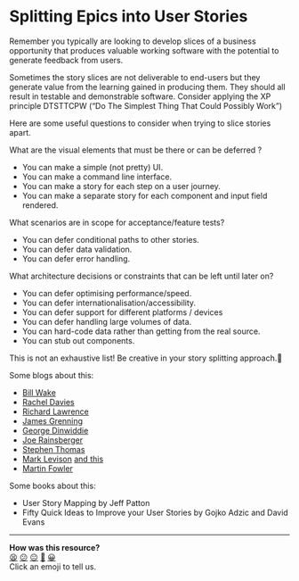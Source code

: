 # Splitting Epics into User Stories

Remember you typically are looking to develop slices of a business opportunity that produces valuable working software with the potential to generate feedback from users.

 Sometimes the story slices are not deliverable to end-users but they generate value from the learning gained in producing them. They should all result in testable and demonstrable software. Consider applying the XP principle DTSTTCPW (“Do The Simplest Thing That Could Possibly Work”)

Here are some useful questions to consider when trying to slice stories apart.

What are the visual elements that must be there or can be deferred ?
  * You can make a simple (not pretty) UI.
  * You can make a command line interface.
  * You can make a story for each step on a user journey.
  * You can make a separate story for each component and input field rendered.

What scenarios are in scope for acceptance/feature tests?
  * You can defer conditional paths to other stories.
  * You can defer data validation.
  * You can defer error handling.

What architecture decisions or constraints that can be left until later on?
  * You can defer optimising performance/speed.
  * You can defer internationalisation/accessibility.
  * You can defer support for different platforms / devices
  * You can defer handling large volumes of data.
  * You can hard-code data rather than getting from the real source.
  * You can stub out components.

This is not an exhaustive list! Be creative in your story splitting approach.

Some blogs about this:

   * [Bill Wake](http://xp123.com/articles/twenty-ways-to-split-stories)
  * [Rachel Davies](http://agilecoach.typepad.com/agile-coaching/2010/09/ideas-for-slicing-user-stories.html)
  * [Richard Lawrence](http://www.richardlawrence.info/2009/10/28/patterns-for-splitting-user-stories)
  * [James Grenning](http://blog.wingman-sw.com/archives/48)
  * [George Dinwiddie](http://idiacomputing.com/pub/UserStories.pdf)
  * [Joe Rainsberger](http://www.jbrains.ca/permalink/how-youll-probably-learn-to-split-features)
  * [Stephen Thomas](http://agile-management.com/wordpress/splitting-user-stories)
  * [Mark Levison](http://agilepainrelief.com/notesfromatooluser/2010/09/story-slicing-how-small-is-enough.html) [and this](https://agilepainrelief.com/blog/more-notes-on-story-splitting.html)
  * [Martin Fowler](http://martinfowler.com/bliki/ConversationalStories.html)

Some books about this:

  * User Story Mapping by Jeff Patton
  * Fifty Quick Ideas to Improve your User Stories by Gojko Adzic and David Evans

<!-- BEGIN GENERATED SECTION DO NOT EDIT -->

---

**How was this resource?**  
[😫](https://airtable.com/shrUJ3t7KLMqVRFKR?prefill_Repository=course&prefill_File=pills/splitting_stories.md&prefill_Sentiment=😫) [😕](https://airtable.com/shrUJ3t7KLMqVRFKR?prefill_Repository=course&prefill_File=pills/splitting_stories.md&prefill_Sentiment=😕) [😐](https://airtable.com/shrUJ3t7KLMqVRFKR?prefill_Repository=course&prefill_File=pills/splitting_stories.md&prefill_Sentiment=😐) [🙂](https://airtable.com/shrUJ3t7KLMqVRFKR?prefill_Repository=course&prefill_File=pills/splitting_stories.md&prefill_Sentiment=🙂) [😀](https://airtable.com/shrUJ3t7KLMqVRFKR?prefill_Repository=course&prefill_File=pills/splitting_stories.md&prefill_Sentiment=😀)  
Click an emoji to tell us.

<!-- END GENERATED SECTION DO NOT EDIT -->
